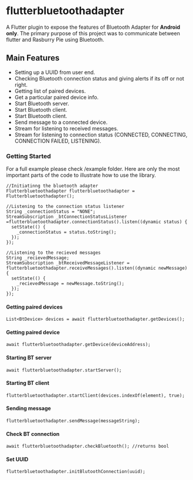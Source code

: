 # flutterbluetoothadapter

A Flutter plugin to expose the features of Bluetooth Adapter for **Android only**. The primary purpose of this project was to communicate between flutter and Rasburry Pie using Bluetooth.

## Main Features
- Setting up a UUID from user end.
- Checking Bluetooth connection status and giving alerts if its off or not right.
- Getting list of paired devices.
- Get a particular paired device info.
- Start Bluetooth server.
- Start Bluetooth client.
- Start Bluetooth client.
- Send message to a connected device.
- Stream for listening to received messages.
- Stream for listening to connection status (CONNECTED, CONNECTING, CONNECTION FAILED, LISTENING).

### Getting Started

For a full example please check /example folder. Here are only the most important parts of the code to illustrate how to use the library.

    //Initiatinng the bluetooth adapter
    Flutterbluetoothadapter flutterbluetoothadapter = Flutterbluetoothadapter();
	
	//Listening to the connection status listener
	String _connectionStatus = "NONE";
    StreamSubscription _btConnectionStatusListener =flutterbluetoothadapter.connectionStatus().listen((dynamic status) {
      setState(() {
        _connectionStatus = status.toString();
      });
    });
	
	//Listening to the recieved messages
	String _recievedMessage;
    StreamSubscription _btReceivedMessageListener = flutterbluetoothadapter.receiveMessages().listen((dynamic newMessage) {
      setState(() {
        _recievedMessage = newMessage.toString();
      });
    });

#### Getting paired devices

    List<BtDevice> devices = await flutterbluetoothadapter.getDevices();

#### Getting paired device

    await flutterbluetoothadapter.getDevice(deviceAddress);

#### Starting BT server

    await flutterbluetoothadapter.startServer();
	
#### Starting BT client

    flutterbluetoothadapter.startClient(devices.indexOf(element), true);
	
#### Sending message

    flutterbluetoothadapter.sendMessage(messageString);
	
#### Check BT connection
	await flutterbluetoothadapter.checkBluetooth(); //returns bool
	
#### Set UUID
	flutterbluetoothadapter.initBlutoothConnection(uuid);
